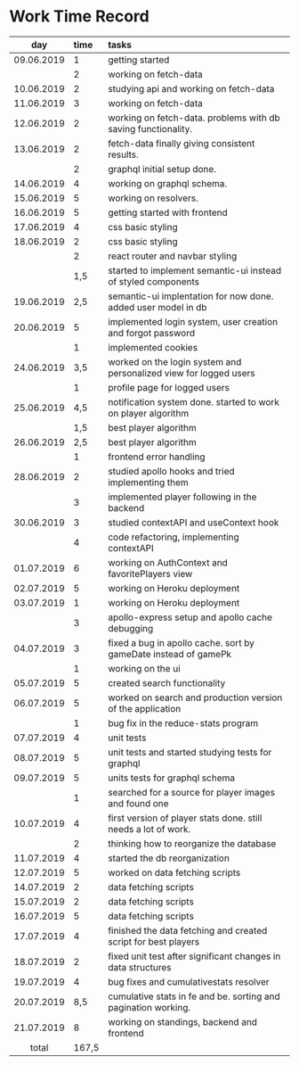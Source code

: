 # Work Time Record

|    day     | time  | tasks                                                             |
| :--------: | :---- | :---------------------------------------------------------------- |
| 09.06.2019 | 1     | getting started                                                   |
|            | 2     | working on fetch-data                                             |
| 10.06.2019 | 2     | studying api and working on fetch-data                            |
| 11.06.2019 | 3     | working on fetch-data                                             |
| 12.06.2019 | 2     | working on fetch-data. problems with db saving functionality.     |
| 13.06.2019 | 2     | fetch-data finally giving consistent results.                     |
|            | 2     | graphql initial setup done.                                       |
| 14.06.2019 | 4     | working on graphql schema.                                        |
| 15.06.2019 | 5     | working on resolvers.                                             |
| 16.06.2019 | 5     | getting started with frontend                                     |
| 17.06.2019 | 4     | css basic styling                                                 |
| 18.06.2019 | 2     | css basic styling                                                 |
|            | 2     | react router and navbar styling                                   |
|            | 1,5   | started to implement semantic-ui instead of styled components     |
| 19.06.2019 | 2,5   | semantic-ui implentation for now done. added user model in db     |
| 20.06.2019 | 5     | implemented login system, user creation and forgot password       |
|            | 1     | implemented cookies                                               |
| 24.06.2019 | 3,5   | worked on the login system and personalized view for logged users |
|            | 1     | profile page for logged users                                     |
| 25.06.2019 | 4,5   | notification system done. started to work on player algorithm     |
|            | 1,5   | best player algorithm                                             |
| 26.06.2019 | 2,5   | best player algorithm                                             |
|            | 1     | frontend error handling                                           |
| 28.06.2019 | 2     | studied apollo hooks and tried implementing them                  |
|            | 3     | implemented player following in the backend                       |
| 30.06.2019 | 3     | studied contextAPI and useContext hook                            |
|            | 4     | code refactoring, implementing contextAPI                         |
| 01.07.2019 | 6     | working on AuthContext and favoritePlayers view                   |
| 02.07.2019 | 5     | working on Heroku deployment                                      |
| 03.07.2019 | 1     | working on Heroku deployment                                      |
|            | 3     | apollo-express setup and apollo cache debugging                   |
| 04.07.2019 | 3     | fixed a bug in apollo cache. sort by gameDate instead of gamePk   |
|            | 1     | working on the ui                                                 |
| 05.07.2019 | 5     | created search functionality                                      |
| 06.07.2019 | 5     | worked on search and production version of the application        |
|            | 1     | bug fix in the reduce-stats program                               |
| 07.07.2019 | 4     | unit tests                                                        |
| 08.07.2019 | 5     | unit tests and started studying tests for graphql                 |
| 09.07.2019 | 5     | units tests for graphql schema                                    |
|            | 1     | searched for a source for player images and found one             |
| 10.07.2019 | 4     | first version of player stats done. still needs a lot of work.    |
|            | 2     | thinking how to reorganize the database                           |
| 11.07.2019 | 4     | started the db reorganization                                     |
| 12.07.2019 | 5     | worked on data fetching scripts                                   |
| 14.07.2019 | 2     | data fetching scripts                                             |
| 15.07.2019 | 2     | data fetching scripts                                             |
| 16.07.2019 | 5     | data fetching scripts                                             |
| 17.07.2019 | 4     | finished the data fetching and created script for best players    |
| 18.07.2019 | 2     | fixed unit test after significant changes in data structures      |
| 19.07.2019 | 4     | bug fixes and cumulativestats resolver                            |
| 20.07.2019 | 8,5   | cumulative stats in fe and be. sorting and pagination working.    |
| 21.07.2019 | 8     | working on standings, backend and frontend                        |
|   total    | 167,5 |                                                                   |
